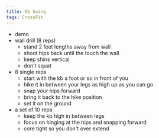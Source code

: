 ```yaml
---
title: Kb Swing
tags: CrossFit
---
```


- demo
- wall drill (8 reps)
  - stand 2 feet lengths away from wall
  - shoot hips back until the touch the wall
  - keep shins vertical
  - don't squat
- 8 single reps
  - start with the kb a foot or so in front of you
  - hike it in between your legs as high up as you can go
  - snap your hips forward
  - bring it back to the hike position
  - set it on the ground
- a set of 10 reps
  - keep the kb high in between legs
  - focus on hinging at the hips and snapping forward
  - core tight so you don't over extend

